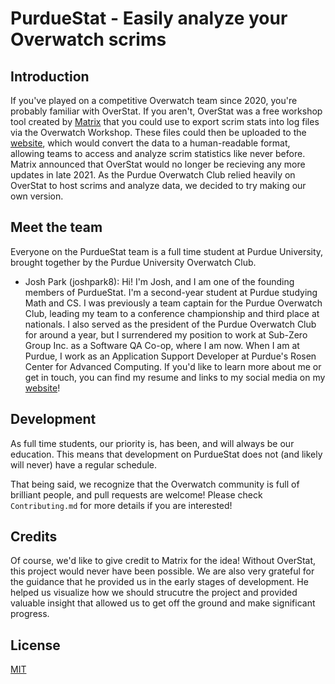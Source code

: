 # PurdueStat - Easily analyze your Overwatch scrims

## Introduction

If you've played on a competitive Overwatch team since 2020, you're probably familiar with OverStat. If you aren't, OverStat was a free workshop tool created by [Matrix](https://www.adunna.me) that you could use to export scrim stats into log files via the Overwatch Workshop. These files could then be uploaded to the [website](https://www.overstat.us), which would convert the data to a human-readable format, allowing teams to access and analyze scrim statistics like never before. Matrix announced that OverStat would no longer be recieving any more updates in late 2021. As the Purdue Overwatch Club relied heavily on OverStat to host scrims and analyze data, we decided to try making our own version.

## Meet the team

Everyone on the PurdueStat team is a full time student at Purdue University, brought together by the Purdue University Overwatch Club.

- Josh Park (joshpark8): Hi! I'm Josh, and I am one of the founding members of PurdueStat. I'm a second-year student at Purdue studying Math and CS. I was previously a team captain for the Purdue Overwatch Club, leading my team to a conference championship and third place at nationals. I also served as the president of the Purdue Overwatch Club for around a year, but I surrendered my position to work at Sub-Zero Group Inc. as a Software QA Co-op, where I am now. When I am at Purdue, I work as an Application Support Developer at Purdue's Rosen Center for Advanced Computing. If you'd like to learn more about me or get in touch, you can find my resume and links to my social media on my [website](https://www.joshpark.dev/)!

## Development

As full time students, our priority is, has been, and will always be our education. This means that development on PurdueStat does not (and likely will never) have a regular schedule.

That being said, we recognize that the Overwatch community is full of brilliant people, and pull requests are welcome! Please check `Contributing.md` for more details if you are interested!

## Credits

Of course, we'd like to give credit to Matrix for the idea! Without OverStat, this project would never have been possible. We are also very grateful for the guidance that he provided us in the early stages of development. He helped us visualize how we should strucutre the project and provided valuable insight that allowed us to get off the ground and make significant progress.

## License

[MIT](https://choosealicense.com/licenses/mit/)
